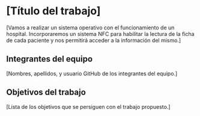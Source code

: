 # [Título del trabajo]

[Vamos a realizar un sistema operativo con el funcionamiento de un hospital. Incorporaremos un sistema NFC para habilitar la lectura de la ficha de cada paciente y nos permitirá acceder a la información del mismo.]

## Integrantes del equipo

[Nombres, apellidos, y usuario GitHub de los integrantes del equipo.]

## Objetivos del trabajo

[Lista de los objetivos que se persiguen con el trabajo propuesto.]
